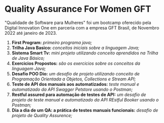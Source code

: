 # Quality Assurance For Women GFT

"Qualidade de Software para Mulheres" foi um bootcamp oferecido pela Digital Innovation One em parceria com a empresa GFT Brasil, de Novembro 2022 até janeiro de 2023. 

1. **First Program:** *primeiro programa java;*
2. **Trilha Java Basico:** *conceitos iniciais sobre a linguagem Java;*
3. **Sistema Smart Tv:** *mini projeto utilizando conceito aprendidos na Trilha de Java Básico;*
4. **Exercicios Propostos:** *são os exercicios sobre os conceitos da linguagem Java;*
5. **Desafio POO Dio:** *um desafio de projeto utilizando conceito de Programação Orientada a Objetos, Collections e Stream API;*
6. **Teste de API dos manuais aos automatizados:** *teste manual e automatizado da API *Swagger Petstore* usando o Postman;*
7. **Restful assured para automação de testes de API:** *um desafio de projeto de teste manual e automatizado da API *REstful Booker* usando o Postman;*
8. **Dia a dia de um QA: a prática de testes manuais funcionais:** *desafio de projeto de *Quality Assurence*;*

